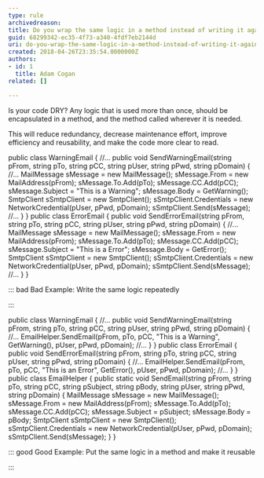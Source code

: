 ```yaml
---
type: rule
archivedreason: 
title: Do you wrap the same logic in a method instead of writing it again and again whenever it's used?
guid: 68299342-ec35-4f73-a340-4fdf7eb2144d
uri: do-you-wrap-the-same-logic-in-a-method-instead-of-writing-it-again-and-again-whenever-its-used
created: 2018-04-26T23:35:54.0000000Z
authors:
- id: 1
  title: Adam Cogan
related: []

---
```


Is your code DRY? Any logic that is used more than once, should be encapsulated in a method, and the method called wherever it is needed.

This will reduce redundancy, decrease maintenance effort, improve efficiency and reusability, and make the code more clear to read.

<!--endintro-->

public class WarningEmail
{
//...
public void SendWarningEmail(string pFrom, string pTo, string pCC, string pUser, string pPwd, string pDomain)
{
//...
MailMessage sMessage = new MailMessage();
sMessage.From = new MailAddress(pFrom);
sMessage.To.Add(pTo);
sMessage.CC.Add(pCC);
sMessage.Subject = "This is a Warning";
sMessage.Body = GetWarning();
SmtpClient sSmtpClient = new SmtpClient();
sSmtpClient.Credentials = new NetworkCredential(pUser, pPwd, pDomain);
sSmtpClient.Send(sMessage);
//...
}
}
public class ErrorEmail
{
public void SendErrorEmail(string pFrom, string pTo, string pCC, string pUser, string pPwd, string pDomain)
{
//...
MailMessage sMessage = new MailMessage();
sMessage.From = new MailAddress(pFrom);
sMessage.To.Add(pTo);
sMessage.CC.Add(pCC);
sMessage.Subject = "This is a Error";
sMessage.Body = GetError();
SmtpClient sSmtpClient = new SmtpClient();
sSmtpClient.Credentials = new NetworkCredential(pUser, pPwd, pDomain);
sSmtpClient.Send(sMessage);
//...
}
}


::: bad
Bad Example: Write the same logic repeatedly 

:::




public class WarningEmail
{
//...
public void SendWarningEmail(string pFrom, string pTo, string pCC, string pUser, string pPwd, string pDomain)
{
//...
EmailHelper.SendEmail(pFrom, pTo, pCC, "This is a Warning", GetWarning(), pUser, pPwd, pDomain);
//...
}
}
public class ErrorEmail
{
public void SendErrorEmail(string pFrom, string pTo, string pCC, string pUser, string pPwd, string pDomain)
{
//...
EmailHelper.SendEmail(pFrom, pTo, pCC, "This is an Error", GetError(), pUser, pPwd, pDomain);
//...
}
}
public class EmailHelper
{ 
public static void SendEmail(string pFrom, string pTo, string pCC, string pSubject, string pBody, string pUser, string pPwd, string pDomain)
{
MailMessage sMessage = new MailMessage();
sMessage.From = new MailAddress(pFrom);
sMessage.To.Add(pTo);
sMessage.CC.Add(pCC);
sMessage.Subject = pSubject;
sMessage.Body = pBody;
SmtpClient sSmtpClient = new SmtpClient();
sSmtpClient.Credentials = new NetworkCredential(pUser, pPwd, pDomain);
sSmtpClient.Send(sMessage);
} 
}


::: good
Good Example: Put the same logic in a method and make it reusable 



:::
